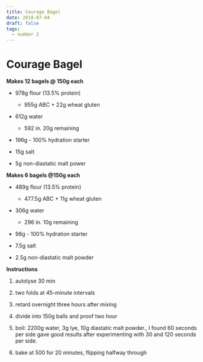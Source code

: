 ```yaml
---
title: Courage Bagel
date: 2018-07-04
draft: false
tags:
  - number 2
---
```

# **Courage Bagel**

**Makes 12 bagels @ 150g each**

*   978g flour (13.5% protein)
    
    *   955g ABC + 22g wheat gluten
        
*   612g water
    
    *   592 in. 20g remaining
        
*   196g - 100% hydration starter
    
*   15g salt
    
*   5g non-diastatic malt power
    

  
**Makes 6 bagels @150g each**

*   489g flour (13.5% protein)
    
    *   477.5g ABC + 11g wheat gluten
        
*   306g water
    
    *   296 in. 10g remaining
        
*   98g - 100% hydration starter
    
*   7.5g salt
    
*   2.5g non-diastatic malt powder
    

  
**Instructions**

1.  autolyse 30 min
    
2.  two folds at 45-minute intervals
    
3.  retard overnight three hours after mixing
    
4.  divide into 150g balls and proof two hour
    
5.  boil: 2200g water, 3g lye, 10g diastatic malt powder., I found 60 seconds per side gave good results after experimenting with 30 and 120 seconds per side. 
    
6.  bake at 500 for 20 minutes, flipping halfway through